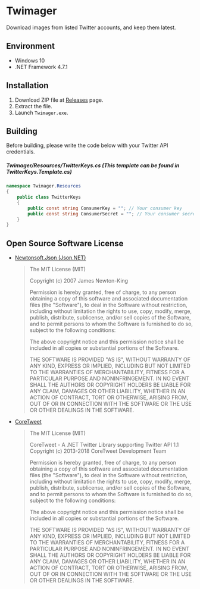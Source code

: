 # Twimager
Download images from listed Twitter accounts, and keep them latest.

## Environment
- Windows 10
- .NET Framework 4.7.1

## Installation
1. Download ZIP file at [Releases](https://github.com/Siketyan/Twimager/releases) page.
2. Extract the file.
3. Launch `Twimager.exe`.

## Building
Before building, please write the code below with your Twitter API credentials.

##### Twimager/Resources/TwitterKeys.cs (This template can be found in TwitterKeys.Template.cs)
```cs
namespace Twimager.Resources
{
    public class TwitterKeys
    {
        public const string ConsumerKey = ""; // Your consumer key
        public const string ConsumerSecret = ""; // Your consumer secret
    }
}
```

## Open Source Software License
- [Newtonsoft.Json (Json.NET)](https://github.com/JamesNK/Newtonsoft.Json/blob/master/LICENSE.md)
  > The MIT License (MIT)
  > 
  > Copyright (c) 2007 James Newton-King
  > 
  > Permission is hereby granted, free of charge, to any person obtaining a copy of this software and associated documentation files (the "Software"), to deal in the Software without restriction, including without limitation the rights to use, copy, modify, merge, publish, distribute, sublicense, and/or sell copies of the Software, and to permit persons to whom the Software is furnished to do so, subject to the following conditions:
  > 
  > The above copyright notice and this permission notice shall be included in all copies or substantial portions of the Software.
  > 
  > THE SOFTWARE IS PROVIDED "AS IS", WITHOUT WARRANTY OF ANY KIND, EXPRESS OR IMPLIED, INCLUDING BUT NOT LIMITED TO THE WARRANTIES OF MERCHANTABILITY, FITNESS FOR A PARTICULAR PURPOSE AND NONINFRINGEMENT. IN NO EVENT SHALL THE AUTHORS OR COPYRIGHT HOLDERS BE LIABLE FOR ANY CLAIM, DAMAGES OR OTHER LIABILITY, WHETHER IN AN ACTION OF CONTRACT, TORT OR OTHERWISE, ARISING FROM, OUT OF OR IN CONNECTION WITH THE SOFTWARE OR THE USE OR OTHER DEALINGS IN THE SOFTWARE.

- [CoreTweet](https://github.com/CoreTweet/CoreTweet)
  > The MIT License (MIT)
  > 
  > CoreTweet - A .NET Twitter Library supporting Twitter API 1.1  
  > Copyright (c) 2013-2018 CoreTweet Development Team
  > 
  > Permission is hereby granted, free of charge, to any person obtaining a copy of this software and associated documentation files (the "Software"), to deal in the Software without restriction, including without limitation the rights to use, copy, modify, merge, publish, distribute, sublicense, and/or sell copies of the Software, and to permit persons to whom the Software is furnished to do so, subject to the following conditions:
  > 
  > The above copyright notice and this permission notice shall be included in all copies or substantial portions of the Software.
  > 
  > THE SOFTWARE IS PROVIDED "AS IS", WITHOUT WARRANTY OF ANY KIND, EXPRESS OR IMPLIED, INCLUDING BUT NOT LIMITED TO THE WARRANTIES OF MERCHANTABILITY, FITNESS FOR A PARTICULAR PURPOSE AND NONINFRINGEMENT. IN NO EVENT SHALL THE AUTHORS OR COPYRIGHT HOLDERS BE LIABLE FOR ANY CLAIM, DAMAGES OR OTHER LIABILITY, WHETHER IN AN ACTION OF CONTRACT, TORT OR OTHERWISE, ARISING FROM, OUT OF OR IN CONNECTION WITH THE SOFTWARE OR THE USE OR OTHER DEALINGS IN THE SOFTWARE.
